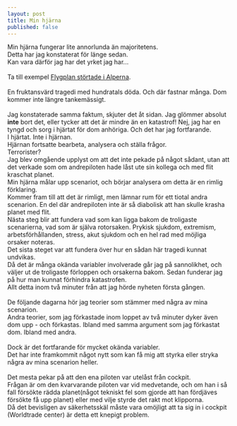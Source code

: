 ```yaml
---
layout: post
title: Min hjärna
published: false
---
```


Min hjärna fungerar lite annorlunda än majoritetens.<br/>
Detta har jag konstaterat för länge sedan.<br/>
Kan vara därför jag har det yrket jag har...<br/>
<br/>
Ta till exempel [Flygplan störtade i Alperna](http://sverigesradio.se/sida/artikel.aspx?programid=83&artikel=6124575 "Från SR").<br/>
<br/>
En fruktansvärd tragedi med hundratals döda. Och där fastnar många. Dom kommer inte längre tankemässigt.<br/>
<br/>
Jag konstaterade samma faktum, skjuter det åt sidan. Jag glömmer absolut <b>inte</b> bort det, eller tycker att det är mindre än en katastrof! Nej, jag har en tyngd och sorg i hjärtat för dom anhöriga. Och det har jag fortfarande. <br/>
I hjärtat. Inte i hjärnan. <br/>
Hjärnan fortsatte bearbeta, analysera och ställa frågor.<br/>
Terrorister?<br/>
Jag blev omgående upplyst om att det inte pekade på något sådant, utan att det verkade som om andrepiloten hade låst ute sin kollega och med flit kraschat planet.<br/>
Min hjärna målar upp scenariot, och börjar analysera om detta är en rimlig förklaring.<br/>
Kommer fram till att det är rimligt, men lämnar rum för ett tiotal andra scenarion. En del där andrepiloten inte är så diabolisk att han skulle krasha planet med flit.<br/>
Nästa steg blir att fundera vad som kan ligga bakom de troligaste scenarierna, vad som är själva rotorsaken. Prykisk sjukdom, extremism, arbetsförhållanden, stress, akut sjukdom och en hel rad med möjliga orsaker noteras.<br/>
Det sista steget var att fundera över hur en sådan här tragedi kunnat undvikas.<br/>
Då det är många okända variabler involverade går jag på sannolikhet, och väljer ut de troligaste förloppen och orsakerna bakom. Sedan funderar jag på hur man kunnat förhindra katastrofen.<br/> 
Allt detta inom två minuter från att jag hörde nyheten första gången.<br/>
<br/>
De följande dagarna hör jag teorier som stämmer med några av mina scenarion.<br/> 
Andra teorier, som jag förkastade inom loppet av två minuter dyker även dom upp - och förkastas. Ibland med samma argument som jag förkastat dom. Ibland med andra.<br/>
<br/>
Dock är det fortfarande för mycket okända variabler.<br/>
Det har inte framkommit något nytt som kan få mig att styrka eller stryka några av mina scenarion heller.</br>
<br/> 
Det mesta pekar på att den ena piloten var utelåst från cockpit.<br/>
Frågan är om den kvarvarande piloten var vid medvetande, och om han i så fall försökte rädda planet(något tekniskt fel som gjorde att han fördjäves försökte få upp planet) eller med vilje styrde det rakt mot klipporna.<br/>
Då det bevisligen av säkerhetsskäl måste vara omöjligt att ta sig in i cockpit (Worldtrade center) är detta ett knepigt problem.<br/>
 